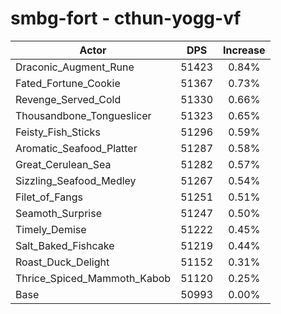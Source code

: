 # smbg-fort - cthun-yogg-vf
| Actor | DPS | Increase |
|---|:---:|:---:|
|Draconic_Augment_Rune|51423|0.84%|
|Fated_Fortune_Cookie|51367|0.73%|
|Revenge_Served_Cold|51330|0.66%|
|Thousandbone_Tongueslicer|51323|0.65%|
|Feisty_Fish_Sticks|51296|0.59%|
|Aromatic_Seafood_Platter|51287|0.58%|
|Great_Cerulean_Sea|51282|0.57%|
|Sizzling_Seafood_Medley|51267|0.54%|
|Filet_of_Fangs|51251|0.51%|
|Seamoth_Surprise|51247|0.50%|
|Timely_Demise|51222|0.45%|
|Salt_Baked_Fishcake|51219|0.44%|
|Roast_Duck_Delight|51152|0.31%|
|Thrice_Spiced_Mammoth_Kabob|51120|0.25%|
|Base|50993|0.00%|
